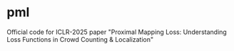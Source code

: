 # pml
Official code for ICLR-2025 paper "Proximal Mapping Loss: Understanding Loss Functions in Crowd Counting &amp; Localization"
